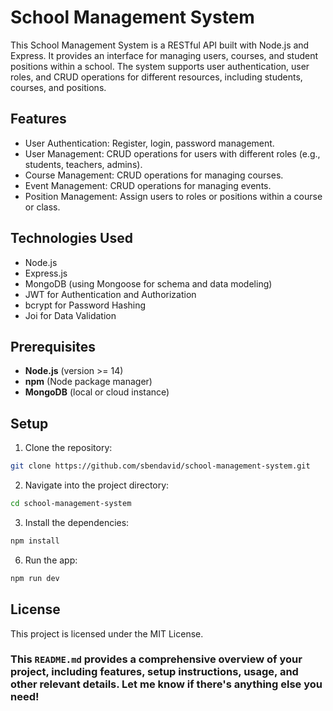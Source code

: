 # School Management System

This School Management System is a RESTful API built with Node.js and Express. It provides an interface for managing users, courses, and student positions within a school. The system supports user authentication, user roles, and CRUD operations for different resources, including students, courses, and positions.


## Features
- User Authentication: Register, login, password management.
- User Management: CRUD operations for users with different roles (e.g., students, teachers, admins).
- Course Management: CRUD operations for managing courses.
- Event Management: CRUD operations for managing events.
- Position Management: Assign users to roles or positions within a course or class.

## Technologies Used

- Node.js
- Express.js
- MongoDB (using Mongoose for schema and data modeling)
- JWT for Authentication and Authorization
- bcrypt for Password Hashing
- Joi for Data Validation

## Prerequisites

- **Node.js** (version >= 14)
- **npm** (Node package manager)
- **MongoDB** (local or cloud instance)

## Setup

1. Clone the repository:
```bash 
git clone https://github.com/sbendavid/school-management-system.git 
```
2. Navigate into the project directory:
```bash 
cd school-management-system
```
3.  Install the dependencies:
```bash 
npm install 
```
6. Run the app:
```bash 
npm run dev
```

## License
This project is licensed under the MIT License.

### This `README.md` provides a comprehensive overview of your project, including features, setup instructions, usage, and other relevant details. Let me know if there's anything else you need!
